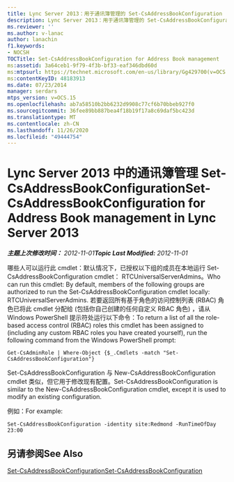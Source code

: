 ```yaml
---
title: Lync Server 2013：用于通讯簿管理的 Set-CsAddressBookConfiguration
description: Lync Server 2013：用于通讯簿管理的 Set-CsAddressBookConfiguration。
ms.reviewer: ''
ms.author: v-lanac
author: lanachin
f1.keywords:
- NOCSH
TOCTitle: Set-CsAddressBookConfiguration for Address Book management
ms:assetid: 3a64ceb1-9f79-4f3b-bf33-eaf346dbd60d
ms:mtpsurl: https://technet.microsoft.com/en-us/library/Gg429700(v=OCS.15)
ms:contentKeyID: 48183913
ms.date: 07/23/2014
manager: serdars
mtps_version: v=OCS.15
ms.openlocfilehash: ab7a58510b2bb6232d9908c77cf6b70bbeb927f0
ms.sourcegitcommit: 36fee89bb887bea4f18b19f17a8c69daf5bc423d
ms.translationtype: MT
ms.contentlocale: zh-CN
ms.lasthandoff: 11/26/2020
ms.locfileid: "49444754"
---
```

# <a name="set-csaddressbookconfiguration-for-address-book-management-in-lync-server-2013"></a><span data-ttu-id="8713b-103">Lync Server 2013 中的通讯簿管理 Set-CsAddressBookConfiguration</span><span class="sxs-lookup"><span data-stu-id="8713b-103">Set-CsAddressBookConfiguration for Address Book management in Lync Server 2013</span></span>

<div data-xmlns="http://www.w3.org/1999/xhtml">

<div class="topic" data-xmlns="http://www.w3.org/1999/xhtml" data-msxsl="urn:schemas-microsoft-com:xslt" data-cs="https://msdn.microsoft.com/">

<div data-asp="https://msdn2.microsoft.com/asp">



</div>

<div id="mainSection">

<div id="mainBody"><span data-ttu-id="8713b-104">

<span> </span></span><span class="sxs-lookup"><span data-stu-id="8713b-104">

<span> </span></span></span>

<span data-ttu-id="8713b-105">_**主题上次修改时间：** 2012-11-01_</span><span class="sxs-lookup"><span data-stu-id="8713b-105">_**Topic Last Modified:** 2012-11-01_</span></span>

<span data-ttu-id="8713b-106">哪些人可以运行此 cmdlet：默认情况下，已授权以下组的成员在本地运行 Set-CsAddressBookConfiguration cmdlet： RTCUniversalServerAdmins。</span><span class="sxs-lookup"><span data-stu-id="8713b-106">Who can run this cmdlet: By default, members of the following groups are authorized to run the Set-CsAddressBookConfiguration cmdlet locally: RTCUniversalServerAdmins.</span></span> <span data-ttu-id="8713b-107">若要返回所有基于角色的访问控制列表 (RBAC) 角色已将此 cmdlet 分配给 (包括你自己创建的任何自定义 RBAC 角色) ，请从 Windows PowerShell 提示符处运行以下命令：</span><span class="sxs-lookup"><span data-stu-id="8713b-107">To return a list of all the role-based access control (RBAC) roles this cmdlet has been assigned to (including any custom RBAC roles you have created yourself), run the following command from the Windows PowerShell prompt:</span></span>

    Get-CsAdminRole | Where-Object {$_.Cmdlets -match "Set-CsAddressBookConfiguration"}

<span data-ttu-id="8713b-108">Set-CsAddressBookConfiguration 与 New-CsAddressBookConfiguration cmdlet 类似，但它用于修改现有配置。</span><span class="sxs-lookup"><span data-stu-id="8713b-108">Set-CsAddressBookConfiguration is similar to the New-CsAddressBookConfiguration cmdlet, except it is used to modify an existing configuration.</span></span>

<span data-ttu-id="8713b-109">例如：</span><span class="sxs-lookup"><span data-stu-id="8713b-109">For example:</span></span>

    Set-CsAddressBookConfiguration -identity site:Redmond -RunTimeOfDay 23:00

<div>

## <a name="see-also"></a><span data-ttu-id="8713b-110">另请参阅</span><span class="sxs-lookup"><span data-stu-id="8713b-110">See Also</span></span>


[<span data-ttu-id="8713b-111">Set-CsAddressBookConfiguration</span><span class="sxs-lookup"><span data-stu-id="8713b-111">Set-CsAddressBookConfiguration</span></span>](https://docs.microsoft.com/powershell/module/skype/Set-CsAddressBookConfiguration)  
  

<span data-ttu-id="8713b-112"></div>

</div>

<span> </span>

</div>

</div>

</span><span class="sxs-lookup"><span data-stu-id="8713b-112"></div>

</div>

<span> </span>

</div>

</div>

</span></span></div>


